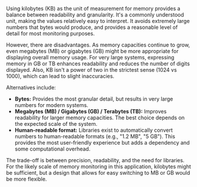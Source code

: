 Using kilobytes (KB) as the unit of measurement for memory provides a balance between readability and granularity. It's a commonly understood unit, making the values relatively easy to interpret.  It avoids extremely large numbers that bytes would produce, and provides a reasonable level of detail for most monitoring purposes.

However, there are disadvantages. As memory capacities continue to grow, even megabytes (MB) or gigabytes (GB) might be more appropriate for displaying overall memory usage. For very large systems, expressing memory in GB or TB enhances readability and reduces the number of digits displayed.  Also, KB isn't a power of two in the strictest sense (1024 vs 1000), which can lead to slight inaccuracies.

Alternatives include:

*   **Bytes:** Provides the most granular detail, but results in very large numbers for modern systems.
*   **Megabytes (MB) / Gigabytes (GB) / Terabytes (TB):** Improves readability for larger memory capacities. The best choice depends on the expected scale of the system.
*   **Human-readable format:** Libraries exist to automatically convert numbers to human-readable formats (e.g., "1.2 MB", "5 GB"). This provides the most user-friendly experience but adds a dependency and some computational overhead.

The trade-off is between precision, readability, and the need for libraries. For the likely scale of memory monitoring in this application, kilobytes might be sufficient, but a design that allows for easy switching to MB or GB would be more flexible.
